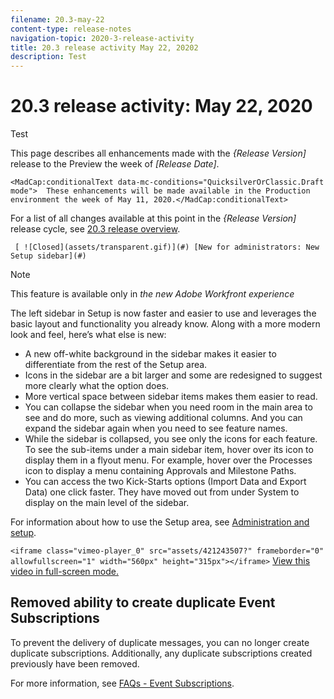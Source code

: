 ```yaml
---
filename: 20.3-may-22
content-type: release-notes
navigation-topic: 2020-3-release-activity
title: 20.3 release activity May 22, 20202
description: Test
---
```


# 20.3 release activity: May 22, 2020

Test

This page describes all enhancements made with the *{Release Version]* release to the Preview the week of *[Release Date]*.

<!--
<MadCap:conditionalText data-mc-conditions="QuicksilverOrClassic.Draft mode">
These enhancements will be made available in the Production environment the week of May 11, 2020.
</MadCap:conditionalText>
-->

`<MadCap:conditionalText data-mc-conditions="QuicksilverOrClassic.Draft mode">  These enhancements will be made available in the Production environment the week of May 11, 2020.</MadCap:conditionalText>`

For a list of all changes available at this point in the *{Release Version]* release cycle, see [20.3 release overview](../../../product-announcements/product-releases/20.3-release-activity/20.3-release-overview.md).

` [ ![Closed](assets/transparent.gif)](#) [New for administrators: New Setup sidebar](#)`

>[!NOTE]
>
>This feature is available only in *the new Adobe Workfront experience*

The left sidebar in Setup is now faster and easier to use and leverages the basic layout and functionality you already know. Along with a more modern look and feel, here’s what else is new:

* A new off-white background in the sidebar makes it easier to differentiate from the rest of the Setup area.
* Icons in the sidebar are a bit larger and some are redesigned to suggest more clearly what the option does.
* More vertical space between sidebar items makes them easier to read.
* You can collapse the sidebar when you need room in the main area to see and do more, such as viewing additional columns. And you can expand the sidebar again when you need to see feature names.
* While the sidebar is collapsed, you see only the icons for each feature. To see the sub-items under a main sidebar item, hover over its icon to display them in a flyout menu. For example, hover over the Processes icon to display a menu containing Approvals and Milestone Paths.
* You can access the two Kick-Starts options (Import Data and Export Data) one click faster. They have moved out from under System to display on the main level of the sidebar.

For information about how to use the Setup area, see [Administration and setup](../../../administration-and-setup/administration-and-setup.md).

`<iframe class="vimeo-player_0" src="assets/421243507?" frameborder="0" allowfullscreen="1" width="560px" height="315px"></iframe>` 
[View this video in full-screen mode.](https://vimeo.com/421243507/26ad60f0ef)

## Removed ability to create duplicate Event Subscriptions

To prevent the delivery of duplicate messages, you can no longer create duplicate subscriptions. Additionally, any duplicate subscriptions created previously have been removed.

For more information, see [FAQs - Event Subscriptions](../../../wf-api/general/event-subs-faq.md).

